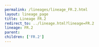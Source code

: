 ```yaml
---
permalink: /lineages/lineage_FR.2.html
layout: lineage_page
title: Lineage FR.2
redirect_to: ../lineage.html?lineage=FR.2
lineage: FR.2
parent: 
children: ['FR.2']
---
```

